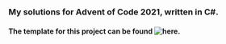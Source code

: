 ### My solutions for Advent of Code 2021, written in C#. 

#### The template for this project can be found ![here](https://github.com/eduherminio/AdventOfCode.Template).
